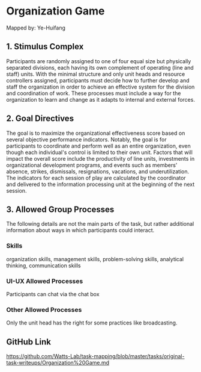 # Organization Game

Mapped by: Ye-Huifang 

## 1. Stimulus Complex 
Participants are randomly assigned to one of four equal size but physically separated divisions, each having its own complement of operating (line and staff) units. With the minimal structure and only unit heads and resource controllers assigned, participants must decide how to further develop and staff the organization in order to achieve an effective system for the division and coordination of work. These processes must include a way for the organization to learn and change as it adapts to internal and external forces.

## 2. Goal Directives 
The goal is to maximize the organizational effectiveness score based on several objective performance indicators. Notably, the goal is for participants to coordinate and perform well as an entire organization, even though each individual's control is limited to their own unit. Factors that will impact the overall score include the productivity of line units, investments in organizational development programs, and events such as members' absence, strikes, dismissals, resignations, vacations, and underutilization. The indicators for each session of play are calculated by the coordinator and delivered to the information processing unit at the beginning of the next session.

## 3. Allowed Group Processes 
The following details are not the main parts of the task, but rather additional information about ways in which participants could interact.

### Skills 
organization skills, management skills, problem-solving skills, analytical thinking, communication skills

### UI-UX Allowed Processes
Participants can chat via the chat box

### Other Allowed Processes
Only the unit head has the right for some practices like broadcasting.

## GitHub Link 
https://github.com/Watts-Lab/task-mapping/blob/master/tasks/original-task-writeups/Organization%20Game.md